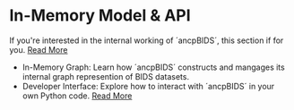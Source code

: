 # In-Memory Model & API

 If you're interested in the internal working of ´ancpBIDS´, this section if for you. [Read More](https://alexisbaxman.github.io/ancpbids_documentation/extra/inmemory.html)
 - In-Memory Graph: Learn how ´ancpBIDS´ constructs and mangages its internal graph represention of BIDS datasets.
 - Developer Interface: Explore how to interact with ´ancpBIDS´ in your own Python code. [Read More]()
